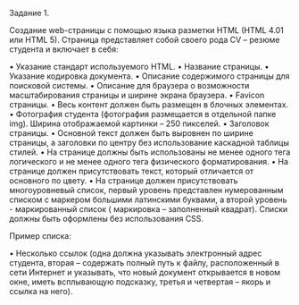 Задание 1. 

Создание web-страницы с помощью языка разметки HTML (HTML 4.01 или HTML 5). Страница представляет собой своего рода CV – резюме студента и включает в себя:

•	Указание стандарт используемого HTML.
•	Название страницы.
•	Указание кодировка документа.
•	Описание содержимого страницы для поисковой системы.
•	Описание для браузера о возможности масштабирования страницы и ширине экрана браузера.
•	Favicon страницы.
•	Весь контент должен быть размещен в блочных элементах.
•	Фотография студента (фотография размещается в отдельной папке img). Ширина отображаемой картинки – 250 пикселей.
•	Заголовок страницы.
•	Основной текст должен быть выровнен по ширине страницы, а заголовки по центру без использование каскадной таблицы стилей.
•	На странице должны быть использованы не менее одного тега логического и не менее одного тега физического форматирования.
•	На странице должен присутствовать текст, который отличается от основного по цвету.
•	На странице должен присутствовать многоуровневый список, первый уровень представлен нумерованным списком с маркером большими латинскими буквами, а второй уровень -  маркированный список ( маркировка – заполненный квадрат). Списки должны быть оформлены без использования CSS.

Пример списка:
 
•	Несколько ссылок (одна должна указывать электронный адрес студента, вторая – содержать полный путь к файлу, расположенный в сети Интернет и указывать, что новый документ открывается в новом окне, иметь всплывающую подсказку, третья и четвертая – якорь и ссылка на него).

